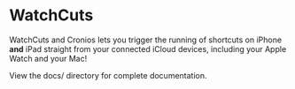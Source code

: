 # WatchCuts
WatchCuts and Cronios lets you trigger the running of shortcuts on iPhone **and** iPad straight from your connected iCloud devices, including your Apple Watch and your Mac!

View the docs/ directory for complete documentation.

